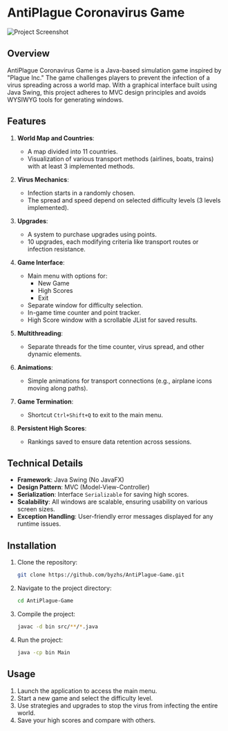 # AntiPlague Coronavirus Game

![Project Screenshot](src/image/image.png)

## Overview
AntiPlague Coronavirus Game is a Java-based simulation game inspired by "Plague Inc." The game challenges players to prevent the infection of a virus spreading across a world map. With a graphical interface built using Java Swing, this project adheres to MVC design principles and avoids WYSIWYG tools for generating windows.

## Features

1. **World Map and Countries**:
   - A map divided into 11 countries.
   - Visualization of various transport methods (airlines, boats, trains) with at least 3 implemented methods.

2. **Virus Mechanics**:
   - Infection starts in a randomly chosen.
   - The spread and speed depend on selected difficulty levels (3 levels implemented).

3. **Upgrades**:
   - A system to purchase upgrades using points.
   - 10 upgrades, each modifying criteria like transport routes or infection resistance.

4. **Game Interface**:
   - Main menu with options for:
     - New Game
     - High Scores
     - Exit
   - Separate window for difficulty selection.
   - In-game time counter and point tracker.
   - High Score window with a scrollable JList for saved results.

5. **Multithreading**:
   - Separate threads for the time counter, virus spread, and other dynamic elements.

6. **Animations**:
   - Simple animations for transport connections (e.g., airplane icons moving along paths).

7. **Game Termination**:
   - Shortcut `Ctrl+Shift+Q` to exit to the main menu.

8. **Persistent High Scores**:
   - Rankings saved to ensure data retention across sessions.

## Technical Details

- **Framework**: Java Swing (No JavaFX)
- **Design Pattern**: MVC (Model-View-Controller)
- **Serialization**: Interface `Serializable` for saving high scores.
- **Scalability**: All windows are scalable, ensuring usability on various screen sizes.
- **Exception Handling**: User-friendly error messages displayed for any runtime issues.

## Installation

1. Clone the repository:
   ```bash
   git clone https://github.com/byzhs/AntiPlague-Game.git

2. Navigate to the project directory:
    ```bash
    cd AntiPlague-Game

3. Compile the project:
    ```bash
    javac -d bin src/**/*.java

4. Run the project:
    ```bash
    java -cp bin Main

## Usage

1. Launch the application to access the main menu.
2. Start a new game and select the difficulty level.
3. Use strategies and upgrades to stop the virus from infecting the entire world.
5. Save your high scores and compare with others.
